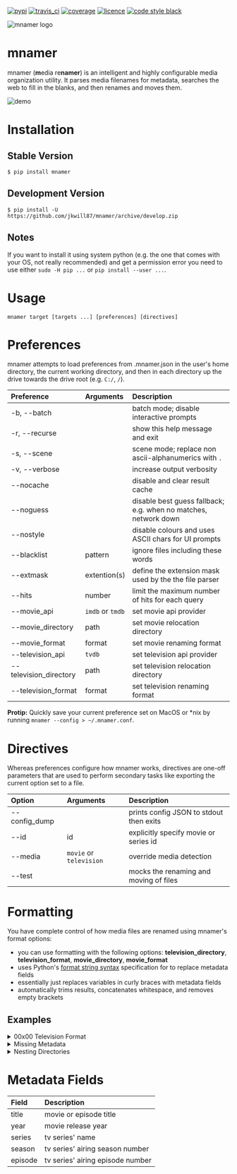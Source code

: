 [![pypi](https://img.shields.io/pypi/v/mnamer.svg?style=for-the-badge)](https://pypi.python.org/pypi/mnamer)
[![travis_ci](https://img.shields.io/travis/jkwill87/mnamer/develop.svg?style=for-the-badge)](https://travis-ci.org/jkwill87/mnamer)
[![coverage](https://img.shields.io/codecov/c/github/jkwill87/mnamer/develop.svg?style=for-the-badge)](https://codecov.io/gh/jkwill87/mnamer)
[![licence](https://img.shields.io/github/license/jkwill87/mnamer.svg?style=for-the-badge)](https://en.wikipedia.org/wiki/MIT_License)
[![code style black](https://img.shields.io/badge/Code%20Style-Black-black.svg?style=for-the-badge)](https://github.com/ambv/black)

![mnamer logo](https://github.com/jkwill87/mnamer/raw/develop/_assets/logo.png)


# mnamer

mnamer (**m**edia re**namer**) is an intelligent and highly configurable media organization utility. It parses media filenames for metadata, searches the web to fill in the blanks, and then renames and moves them.

![demo](https://github.com/jkwill87/mnamer/blob/develop/_assets/demo.svg)


# Installation

## Stable Version

`$ pip install mnamer`

## Development Version

`$ pip install -U https://github.com/jkwill87/mnamer/archive/develop.zip`

## Notes

If you want to install it using system python (e.g. the one that comes with your OS, not really recommended) and get a permission error you need to use either `sudo -H pip ...` or `pip install --user ...`.


# Usage

`mnamer target [targets ...] [preferences] [directives]`


# Preferences

mnamer attempts to load preferences from .mnamer.json in the user's home directory, the current working directory, and then in each directory up the drive towards the drive root (e.g. `C:/`, `/`).

| Preference             | Arguments        | Description                                                     |
| :--------------------- | :--------------- | :-------------------------------------------------------------- |
| -b, --batch            |                  | batch mode; disable interactive prompts                         |
| -r, --recurse          |                  | show this help message and exit                                 |
| -s, --scene            |                  | scene mode; replace non ascii-alphanumerics with `.`            |
| -v, --verbose          |                  | increase output verbosity                                       |
| --nocache              |                  | disable and clear result cache                                  |
| --noguess              |                  | disable best guess fallback; e.g. when no matches, network down |
| --nostyle              |                  | disable colours and uses ASCII chars for UI prompts             |
| --blacklist            | pattern          | ignore files including these words                               |
| --extmask              | extention(s)     | define the extension mask used by the the file parser             |
| --hits                 | number           | limit the maximum number of hits for each query                 |
| --movie_api            | `imdb` or `tmdb` | set movie api provider                                          |
| --movie_directory      | path             | set movie relocation directory                                  |
| --movie_format         | format           | set movie renaming format                                       |
| --television_api       | `tvdb`           | set television api provider                                     |
| --television_directory | path             | set television relocation directory                             |
| --television_format    | format           | set television renaming format                                  |

**Protip:** Quickly save your current preference set on MacOS or *nix by running `mnamer --config > ~/.mnamer.conf`.


# Directives

Whereas preferences configure how mnamer works, directives are one-off parameters that are used to perform secondary tasks like exporting the current option set to a file.

| Option        | Arguments               | Description                             |
| :------------ | :---------------------- | :-------------------------------------- |
| --config_dump |                         | prints config JSON to stdout then exits |
| --id          | id                      | explicitly specify movie or series id   |
| --media       | `movie` or `television` | override media detection                |
| --test        |                         | mocks the renaming and moving of files  |


# Formatting

You have complete control of how media files are renamed using mnamer's format options:

- you can use formatting with the following options: **television_directory**, **television_format**, **movie_directory**, **movie_format**
- uses Python's [format string syntax](https://docs.python.org/3/library/string.html#format-string-syntax) specification for to replace metadata fields
- essentially just replaces variables in curly braces with metadata fields
- automatically trims results, concatenates whitespace, and removes empty brackets

## Examples

<details>
<summary>00x00 Television Format</summary>

- television_format: `{series} {season:02}x{episode:02}{title}{extension}`
- target: `~/Downloads/Rick.and.Morty.S02E01.WEBRip.x264-RARBG.mp4`
- result: `~/Downloads/Rick and Morty - 02x01 - A Rickle in Time.mp4`
  </details>

<details>
<summary>Missing Metadata</summary>

_Note: Target file is missing group metadata field in title and will be omitted gracefully_

- television_format: `{series} - S{season:02}E{episode:02} - {group} - {title}{extension}`
- target: `~/Downloads/The.Orville.S01E01.1080p.WEB-DL.DD5.1.H264.mkv`
- result: `~/Downloads/The Orville - S01E01 - Old Wounds.mkv`
  </details>

<details>
<summary>Nesting Directories</summary>

_Note: If the subdirectory doesn't exist, mnamer will create it_

- movie_format: `{title} ({year}){extension}`
- movie_directory: `/media/movies/{title} ({year})`
- target: `~/Downloads/The.Goonies.1985.720p.BluRay.x264-SiNNERS.mkv`
- result: `/media/movies/The Goonies (1985)/The Goonies (1985).mkv`
  </details>


# Metadata Fields

| Field   | Description                      |
| :------ | :------------------------------- |
| title   | movie or episode title           |
| year    | movie release year               |
| series  | tv series' name                  |
| season  | tv series' airing season number  |
| episode | tv series' airing episode number |
